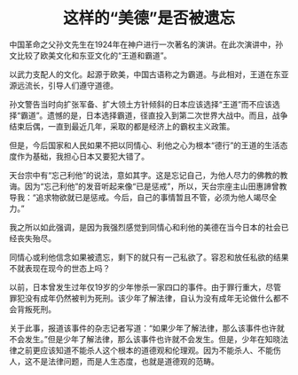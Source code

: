 <h1 align=center>这样的“美德”是否被遗忘</h1>

中国革命之父孙文先生在1924年在神户进行一次著名的演讲。在此次演讲中，孙文比较了欧美文化和东亚文化的“王道和霸道”。

以武力支配人的文化。起源于欧美，中国古语称之为霸道。与此相对，王道在东亚源远流长，引导人们遵守道德。

孙文警告当时向扩张军备、扩大领土方针倾斜的日本应该选择“王道”而不应该选择“霸道”。遗憾的是，日本选择霸道，径直投入到第二次世界大战中。而且，战争结束后偶，一直到最近几年，采取的都是经济上的霸权主义政策。

但是，今后国家和人民如果不把以同情心、利他之心为根本“德行”的王道的生活态度作为基础，我担心日本又要犯大错了。

天台宗中有“忘己利他”的说法，意如其字。这是忘记自己，为他人尽力的佛教的教诲。因为“忘己利他”的发音听起来像“已是惩戒”，所以，天台宗座主山田惠諦曾教导我：“追求物欲就已是惩戒。今后，自己的事情暂且不管，必须为他人竭尽全力。”

我之所以如此强调，是因为我强烈感觉到同情心和利他的美德在当今日本的社会已经丧失殆尽。

同情心或利他信念如果被遗忘，剩下的就只有一己私欲了。容忍和放任私欲的结果不就表现在现今的世态上吗？

以前，日本曾发生过年仅19岁的少年惨杀一家四口的事件。由于罪行重大，尽管罪犯没有成年仍然被判为死刑。该少年了解法律，自认为没有成年无论做什么都不会背叛死刑。

关于此事，报道该事件的杂志记者写道：“如果少年了解法律，那么该事件也许就不会发生。”但是少年了解法律，那么该事件也许就不会发生。但是，少年在知晓法律之前更应该知道不能杀人这个根本的道德观和伦理观。因为不能杀人、不能伤人，这不是法律问题，而是人生态度，也就是道德观的范畴。


